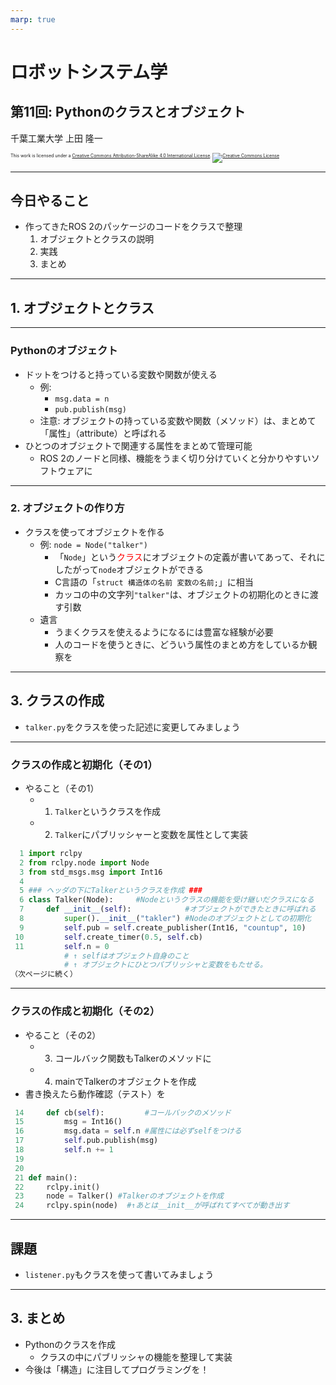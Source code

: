 ```yaml
---
marp: true
---
```


<!-- footer: "ロボットシステム学第11回" -->

# ロボットシステム学

## 第11回: Pythonのクラスとオブジェクト

千葉工業大学 上田 隆一


<p style="font-size:50%">
This work is licensed under a <a rel="license" href="http://creativecommons.org/licenses/by-sa/4.0/">Creative Commons Attribution-ShareAlike 4.0 International License</a>.
<a rel="license" href="http://creativecommons.org/licenses/by-sa/4.0/">
<img alt="Creative Commons License" style="border-width:0" src="https://i.creativecommons.org/l/by-sa/4.0/88x31.png" /></a>
</p>

---

<!-- paginate: true -->

## 今日やること

- 作ってきたROS 2のパッケージのコードをクラスで整理
  1. オブジェクトとクラスの説明
  1. 実践
  1. まとめ

---

## 1. オブジェクトとクラス

---

### Pythonのオブジェクト

- ドットをつけると持っている変数や関数が使える
  - 例: 
    - `msg.data = n`
    - `pub.publish(msg)`
  - 注意: オブジェクトの持っている変数や関数（メソッド）は、まとめて「属性」（attribute）と呼ばれる　
- ひとつのオブジェクトで関連する属性をまとめて管理可能
  - ROS 2のノードと同様、機能をうまく切り分けていくと分かりやすいソフトウェアに

---

### 2. オブジェクトの作り方

- クラスを使ってオブジェクトを作る
  - 例: `node = Node("talker")`
    - 「`Node`」という<span style="color:red">クラス</span>にオブジェクトの定義が書いてあって、それにしたがって`node`オブジェクトができる
    - C言語の「`struct 構造体の名前 変数の名前;`」に相当
    - カッコの中の文字列`"talker"`は、オブジェクトの初期化のときに渡す引数　
  - 遺言
    - うまくクラスを使えるようになるには豊富な経験が必要
    - 人のコードを使うときに、どういう属性のまとめ方をしているか観察を

---

## 3. クラスの作成

- `talker.py`をクラスを使った記述に変更してみましょう

---

### クラスの作成と初期化（その1）

- やること（その1）
  - 1. `Talker`というクラスを作成
  - 2. `Talker`にパブリッシャーと変数を属性として実装

```python
  1 import rclpy
  2 from rclpy.node import Node
  3 from std_msgs.msg import Int16
  4
  5 ### ヘッダの下にTalkerというクラスを作成 ###
  6 class Talker(Node):     #Nodeというクラスの機能を受け継いだクラスになる
  7     def __init__(self):            #オブジェクトができたときに呼ばれる
  8         super().__init__("takler") #Nodeのオブジェクトとしての初期化
  9         self.pub = self.create_publisher(Int16, "countup", 10)
 10         self.create_timer(0.5, self.cb)
 11         self.n = 0
            # ↑ selfはオブジェクト自身のこと
            # ↑ オブジェクトにひとつパブリッシャと変数をもたせる。
（次ページに続く）
```

---

### クラスの作成と初期化（その2）

- やること（その2）
  - 3. コールバック関数もTalkerのメソッドに
  - 4. mainでTalkerのオブジェクトを作成
- 書き換えたら動作確認（テスト）を

```python
 14     def cb(self):         #コールバックのメソッド
 15         msg = Int16()
 16         msg.data = self.n #属性には必ずselfをつける
 17         self.pub.publish(msg)
 18         self.n += 1
 19
 20
 21 def main():
 22     rclpy.init()
 23     node = Talker() #Talkerのオブジェクトを作成
 24     rclpy.spin(node)  #↑あとは__init__が呼ばれてすべてが動き出す
```

---

## 課題

- `listener.py`もクラスを使って書いてみましょう

---

## 3. まとめ

- Pythonのクラスを作成
  - クラスの中にパブリッシャの機能を整理して実装
- 今後は「構造」に注目してプログラミングを！

